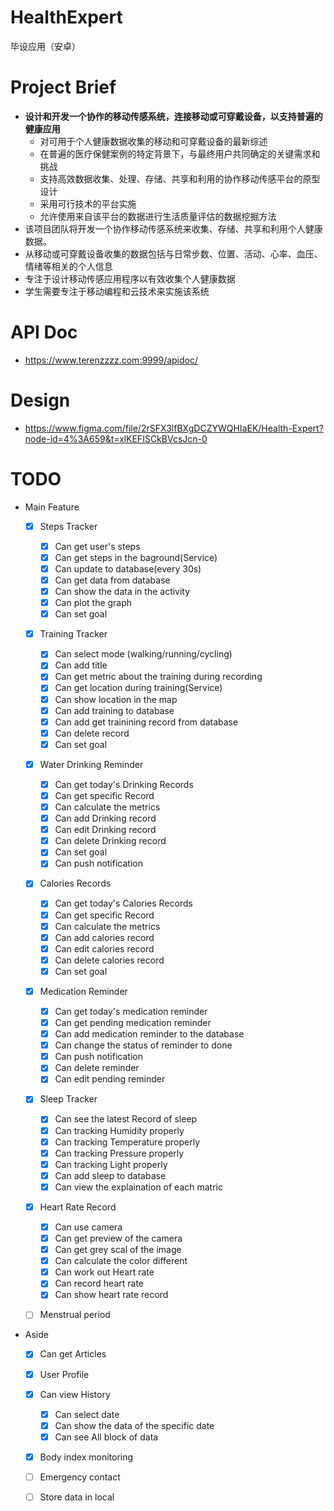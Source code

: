# HealthExpert

毕设应用（安卓）

# Project Brief

- **设计和开发一个协作的移动传感系统，连接移动或可穿戴设备，以支持普遍的健康应用**
  - 对可用于个人健康数据收集的移动和可穿戴设备的最新综述
  - 在普遍的医疗保健案例的特定背景下，与最终用户共同确定的关键需求和挑战
  - 支持高效数据收集、处理、存储、共享和利用的协作移动传感平台的原型设计
  - 采用可行技术的平台实施
  - 允许使用来自该平台的数据进行生活质量评估的数据挖掘方法
- 该项目团队将开发一个协作移动传感系统来收集、存储、共享和利用个人健康数据。
- 从移动或可穿戴设备收集的数据包括与日常步数、位置、活动、心率、血压、情绪等相关的个人信息
- 专注于设计移动传感应用程序以有效收集个人健康数据
- 学生需要专注于移动编程和云技术来实施该系统

# API Doc

- https://www.terenzzzz.com:9999/apidoc/

# Design

- https://www.figma.com/file/2rSFX3lfBXgDCZYWQHIaEK/Health-Expert?node-id=4%3A659&t=xlKEFISCkBVcsJcn-0

# TODO

- Main Feature

  - [x] Steps Tracker
    - [x] Can get user's steps
    - [x] Can get steps in the baground(Service)
    - [x] Can update to database(every 30s)
    - [x] Can get data from database
    - [x] Can show the data in the activity
    - [x] Can plot the graph
    - [x] Can set goal

  - [x] Training Tracker
    - [x] Can select mode (walking/running/cycling)
    - [x] Can add title
    - [x] Can get metric about the training during recording
    - [x] Can get location during training(Service)
    - [x] Can show location in the map
    - [x] Can add training to database
    - [x] Can add get trainining record from database
    - [x] Can delete record
    - [x] Can set goal

  - [x] Water Drinking Reminder
    - [x] Can get today's Drinking Records
    - [x] Can get specific Record
    - [x] Can calculate the metrics
    - [x] Can add Drinking record
    - [x] Can edit Drinking record
    - [x] Can delete Drinking record
    - [x] Can set goal
    - [x] Can push notification

  - [x] Calories Records
    - [x] Can get today's Calories Records
    - [x] Can get specific Record
    - [x] Can calculate the metrics
    - [x] Can add calories record
    - [x] Can edit calories record
    - [x] Can delete calories record
    - [x] Can set goal

  - [x] Medication Reminder
    - [x] Can get today's medication reminder
    - [x] Can get pending medication reminder
    - [x] Can add medication reminder to the database
    - [x] Can change the status of reminder to done
    - [x] Can push notification
    - [x] Can delete reminder
    - [x] Can edit pending reminder
    
  - [x] Sleep Tracker
    - [x] Can see the latest Record of sleep
    - [x] Can tracking Humidity properly
    - [x] Can tracking Temperature properly
    - [x] Can tracking Pressure properly
    - [x] Can tracking Light properly
    - [x] Can add sleep to database
    - [x] Can view the explaination of each matric
    
  - [x] Heart Rate Record
    - [x] Can use camera
    - [x] Can get preview of the camera
    - [x] Can get grey scal of the image
    - [x] Can calculate the color different
    - [x] Can work out Heart rate
    - [x] Can record heart rate
    - [x] Can show heart rate record
    
  - [ ] Menstrual period
   

- Aside
  - [x] Can get Articles
  - [x] User Profile
  - [x] Can view History
    - [x] Can select date
    - [x] Can show the data of the specific date
    - [x] Can see All block of data
  - [x] Body index monitoring
  - [ ] Emergency contact
  - [ ] Store data in local


